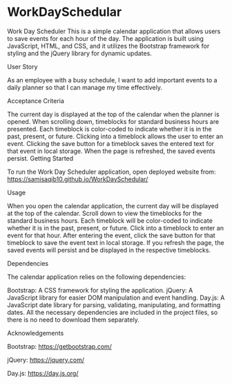 # WorkDaySchedular

Work Day Scheduler
This is a simple calendar application that allows users to save events for each hour of the day. The application is built using JavaScript, HTML, and CSS, and it utilizes the Bootstrap framework for styling and the jQuery library for dynamic updates.

User Story

As an employee with a busy schedule, I want to add important events to a daily planner so that I can manage my time effectively.


Acceptance Criteria

The current day is displayed at the top of the calendar when the planner is opened.
When scrolling down, timeblocks for standard business hours are presented.
Each timeblock is color-coded to indicate whether it is in the past, present, or future.
Clicking into a timeblock allows the user to enter an event.
Clicking the save button for a timeblock saves the entered text for that event in local storage.
When the page is refreshed, the saved events persist.
Getting Started

To run the Work Day Scheduler application, open deployed website from: https://samisaqib10.github.io/WorkDaySchedular/


Usage

When you open the calendar application, the current day will be displayed at the top of the calendar.
Scroll down to view the timeblocks for the standard business hours.
Each timeblock will be color-coded to indicate whether it is in the past, present, or future.
Click into a timeblock to enter an event for that hour.
After entering the event, click the save button for that timeblock to save the event text in local storage.
If you refresh the page, the saved events will persist and be displayed in the respective timeblocks.

Dependencies

The calendar application relies on the following dependencies:


Bootstrap: A CSS framework for styling the application.
jQuery: A JavaScript library for easier DOM manipulation and event handling.
Day.js: A JavaScript date library for parsing, validating, manipulating, and formatting dates.
All the necessary dependencies are included in the project files, so there is no need to download them separately.

Acknowledgements

Bootstrap: https://getbootstrap.com/

jQuery: https://jquery.com/

Day.js: https://day.js.org/
